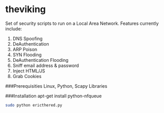 theviking
=========

Set of security scripts to run on a Local Area Network. Features currently
include:

1. DNS Spoofing
2. DeAuthentication
3. ARP Poison
4. SYN Flooding
5. DeAuthentication Flooding
6. Sniff email address & password
7. Inject HTML/JS 
8. Grab Cookies

###Prerequisities
Linux, Python, Scapy Libraries

###Installation
apt-get install python-nfqueue


```bash
sudo python ericthered.py 
```
